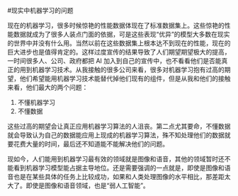 #现实中机器学习的问题

现在的机器学习，很多时候惊艳的性能数据体现在了标准数据集上。这些惊艳的性能数据就成为了很多人装点门面的依据，可是这些表现“优异”的模型大多数在现实的世界中并没有什么用。当然以前在这些数据集上根本达不到现在的性能，现在的巨大进步也是值得肯定的。这样过度宣传的结果导致了人们期望期望极大的提高，一时间很多人、公司、政府都把 AI 加入到自己的宣传中，也不看看他们是否能真正的用到机器学习技术。从我接触的很多公司来看，很多对机器学习抱有过高的期望，他们希望能用机器学习技术能替代掉他们现有的组件，但是从我和他们的接触来看，他们最大的两个问题：

1. 不懂机器学习
2. 不懂数据

这些过高的期望会让真正应用机器学习算法的人沮丧。第二点尤其要命，不懂数据就会导致认为自己的数据能应用上现成的机器学习算法，殊不知处理他们的数据就要花费大量的时间，最后还不知道能不能解决他们的问题。

现如今，人们能用到机器学习最有效的领域就是图像和语音，其他的领域暂时还不能看到机器学习模型能占据主导地位。还是需要强调的一点就是，即使是图像和语音也是在某些具体的任务上比较成功，如果和人类处理图像的水平相比，那差距太大了。即使是图像和语音领域，也是“弱人工智能”。
